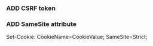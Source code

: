 ### ADD CSRF token

### ADD SameSite attribute

Set-Cookie: CookieName=CookieValue; SameSite=Strict;
